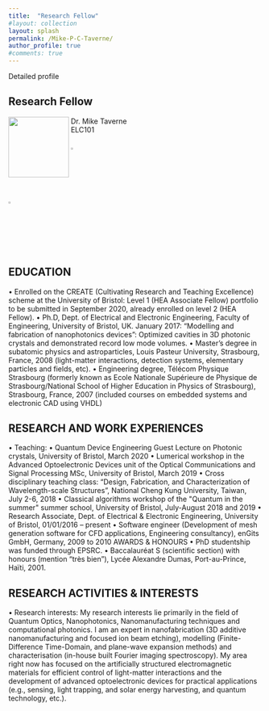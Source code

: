 ```yaml
---
title:  "Research Fellow"
#layout: collection
layout: splash
permalink: /Mike-P-C-Taverne/
author_profile: true
#comments: true
---
```


Detailed profile

## Research Fellow

<img src="{{ site.url }}{{ site.baseurl }}/assets/profiles/profile_im_MT.jpg" style="float: left;height: 120px"/>
&nbsp;Dr. Mike Taverne<br>
&nbsp;ELC101<br>
&nbsp;<mike.taverne@northumbria.ac.uk><br> 
&nbsp;<a href="https://www.northumbria.ac.uk/about-us/our-staff/t/mike-taverne"><img src="{{ site.url }}{{ site.baseurl }}/assets/profiles/nuw.png" style="width: 2.5%; border: none; text-decoration: none"/></a><br>
<a href="https://scholar.google.com/citations?user=9sFGPrEAAAAJ"><img src="{{ site.url }}{{ site.baseurl }}/assets/profiles/google.png" style="width: 2.5%; border: none; text-decoration: none"/></a>&nbsp;

## EDUCATION
•	Enrolled on the CREATE (Cultivating Research and Teaching Excellence) scheme at the University of Bristol: Level 1 (HEA Associate Fellow) portfolio to be submitted in September 2020, already enrolled on level 2 (HEA Fellow).
•	Ph.D, Dept. of Electrical and Electronic Engineering, Faculty of Engineering, University of Bristol, UK. January 2017: “Modelling and fabrication of nanophotonics devices”: Optimized cavities in 3D photonic crystals and demonstrated record low mode volumes.
•	Master’s degree in subatomic physics and astroparticles, Louis Pasteur University, Strasbourg, France, 2008 (light-matter interactions, detection systems, elementary particles and fields, etc). 
•	Engineering degree, Télécom Physique Strasbourg (formerly known as Ecole Nationale Supérieure de Physique de Strasbourg/National School of Higher Education in Physics of Strasbourg), Strasbourg, France, 2007 (included courses on embedded systems and electronic CAD using VHDL)

## RESEARCH AND WORK EXPERIENCES
•	Teaching:
•	Quantum Device Engineering Guest Lecture on Photonic crystals, University of Bristol, March 2020
•	Lumerical workshop in the Advanced Optoelectronic Devices unit of the Optical Communications and Signal Processing MSc, University of Bristol, March 2019
•	Cross disciplinary teaching class: “Design, Fabrication, and Characterization of Wavelength-scale Structures”, National Cheng Kung University, Taiwan, July 2-6, 2018
•	Classical algorithms workshop of the "Quantum in the summer" summer school, University of Bristol, July-August 2018 and 2019
•	Research Associate, Dept. of Electrical & Electronic Engineering, University of Bristol, 01/01/2016  –  present
•	Software engineer (Development of mesh generation software for CFD applications, Engineering consultancy), enGits GmbH, Germany, 2009 to 2010
AWARDS & HONOURS
•	PhD studentship was funded through EPSRC.
•	Baccalauréat S (scientific section) with honours (mention “très bien”), Lycée Alexandre Dumas, Port-au-Prince, Haïti, 2001.
 
## RESEARCH ACTIVITIES & INTERESTS
•	Research interests: My research interests lie primarily in the field of Quantum Optics, Nanophotonics, Nanomanufacturing techniques and computational photonics. I am an expert in nanofabrication (3D additive nanomanufacturing and focused ion beam etching), modelling (Finite-Difference Time-Domain, and plane-wave expansion methods) and characterisation (in-house built Fourier imaging spectroscopy). My area right now has focused on the artificially structured electromagnetic materials for efficient control of light-matter interactions and the development of advanced optoelectronic devices for practical applications (e.g., sensing, light trapping, and solar energy harvesting, and quantum technology, etc.).
